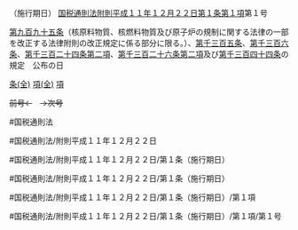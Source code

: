（施行期日）
[国税通則法附則平成１１年１２月２２日第１条第１項](国税通則法＿＿＿＿附則平成１１年１２月２２日第１条第１項)第１号

[第九百九十五条](国税通則法＿＿＿＿附則平成１１年１２月２２日第９９５条第１項)（核原料物質、核燃料物質及び原子炉の規制に関する法律の一部を改正する法律附則の改正規定に係る部分に限る。）、[第千三百五条](国税通則法＿＿＿＿附則平成１１年１２月２２日第１３０５条第１項)、[第千三百六条](国税通則法＿＿＿＿附則平成１１年１２月２２日第１３０６条第１項)、[第千三百二十四条第二項](国税通則法＿＿＿＿附則平成１１年１２月２２日第１３２４条第２項)、[第千三百二十六条第二項](国税通則法＿＿＿＿附則平成１１年１２月２２日第１３２６条第２項)及び[第千三百四十四条](国税通則法＿＿＿＿附則平成１１年１２月２２日第１３４４条第１項)の規定　公布の日

[条(全)](国税通則法＿＿＿＿附則平成１１年１２月２２日第１条_.md)    [項(全)](国税通則法＿＿＿＿附則平成１１年１２月２２日第１条第１項_.md)    [項](国税通則法＿＿＿＿附則平成１１年１２月２２日第１条第１項.md)

~~前号←~~　~~→次号~~

#国税通則法

#国税通則法/附則平成１１年１２月２２日

#国税通則法/附則平成１１年１２月２２日/第１条（施行期日）

#国税通則法/附則平成１１年１２月２２日/第１条（施行期日）

#国税通則法/附則平成１１年１２月２２日/第１条（施行期日）/第１項

#国税通則法/附則平成１１年１２月２２日/第１条（施行期日）/第１項/第１号


